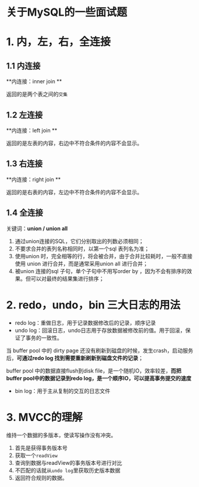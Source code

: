 # 关于MySQL的一些面试题

# 1. 内，左，右，全连接
## 1.1 内连接
**内连接：inner join **

返回的是两个表之间的`交集`

## 1.2 左连接
**内连接：left join **

返回的是左表的内容，右边中不符合条件的内容不会显示。

## 1.3 右连接
**内连接：right join **

返回的是右表的内容，左边中不符合条件的内容不会显示。
## 1.4 全连接
关键词：**union / union all**

1. 通过union连接的SQL，它们分别取出的列数必须相同；
2. 不要求合并的表列名称相同时，以第一个sql 表列名为准；
3. 使用union 时，完全相等的行，将会被合并，由于合并比较耗时，一般不直接使用 union 进行合并，而是通常采用union all 进行合并；
4. 被union 连接的sql 子句，单个子句中不用写order by ，因为不会有排序的效果。但可以对最终的结果集进行排序；

# 2. redo，undo，bin 三大日志的用法
- redo log：重做日志，用于记录数据修改后的记录，顺序记录
- undo log：回滚日志，undo日志用于存放数据被修改前的值。用于回滚，保证了事务的一致性。

当 buffer pool 中的 dirty page 还没有刷新到磁盘的时候，发生crash，启动服务后，**可通过redo log 找到需要重新刷新到磁盘文件的记录**；

buffer pool 中的数据直接flush到disk file，是一个随机IO，效率较差，**而把buffer pool中的数据记录到redo log，是一个顺序IO，可以提高事务提交的速度**


- bin log：用于主从复制的交互的日志文件

# 3. MVCC的理解
维持一个数据的多版本，使读写操作没有冲突。
1. 首先是获得事务版本号
2. 获取一个`readView`
3. 查询到数据与readView的事务版本号进行对比
4. 不匹配的话就从`undo log`里获取历史版本数据
5. 返回符合规则的数据。



